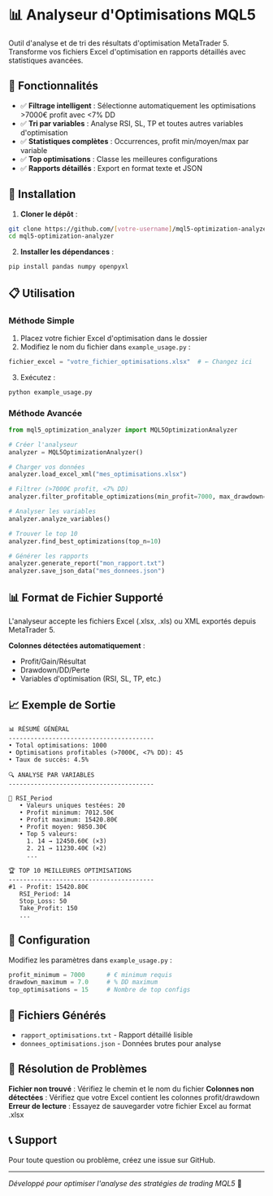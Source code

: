# 📊 Analyseur d'Optimisations MQL5

Outil d'analyse et de tri des résultats d'optimisation MetaTrader 5. Transforme vos fichiers Excel d'optimisation en rapports détaillés avec statistiques avancées.

## 🎯 Fonctionnalités

- ✅ **Filtrage intelligent** : Sélectionne automatiquement les optimisations >7000€ profit avec <7% DD
- ✅ **Tri par variables** : Analyse RSI, SL, TP et toutes autres variables d'optimisation
- ✅ **Statistiques complètes** : Occurrences, profit min/moyen/max par variable
- ✅ **Top optimisations** : Classe les meilleures configurations
- ✅ **Rapports détaillés** : Export en format texte et JSON

## 🚀 Installation

1. **Cloner le dépôt** :
```bash
git clone https://github.com/[votre-username]/mql5-optimization-analyzer.git
cd mql5-optimization-analyzer
```

2. **Installer les dépendances** :
```bash
pip install pandas numpy openpyxl
```

## 📋 Utilisation

### Méthode Simple

1. Placez votre fichier Excel d'optimisation dans le dossier
2. Modifiez le nom du fichier dans `example_usage.py` :
```python
fichier_excel = "votre_fichier_optimisations.xlsx"  # ← Changez ici
```
3. Exécutez :
```bash
python example_usage.py
```

### Méthode Avancée

```python
from mql5_optimization_analyzer import MQL5OptimizationAnalyzer

# Créer l'analyseur
analyzer = MQL5OptimizationAnalyzer()

# Charger vos données
analyzer.load_excel_xml("mes_optimisations.xlsx")

# Filtrer (>7000€ profit, <7% DD)
analyzer.filter_profitable_optimizations(min_profit=7000, max_drawdown=7.0)

# Analyser les variables
analyzer.analyze_variables()

# Trouver le top 10
analyzer.find_best_optimizations(top_n=10)

# Générer les rapports
analyzer.generate_report("mon_rapport.txt")
analyzer.save_json_data("mes_donnees.json")
```

## 📊 Format de Fichier Supporté

L'analyseur accepte les fichiers Excel (.xlsx, .xls) ou XML exportés depuis MetaTrader 5.

**Colonnes détectées automatiquement** :
- Profit/Gain/Résultat
- Drawdown/DD/Perte
- Variables d'optimisation (RSI, SL, TP, etc.)

## 📈 Exemple de Sortie

```
📊 RÉSUMÉ GÉNÉRAL
----------------------------------------
• Total optimisations: 1000
• Optimisations profitables (>7000€, <7% DD): 45
• Taux de succès: 4.5%

🔍 ANALYSE PAR VARIABLES
----------------------------------------

🎯 RSI_Period
   • Valeurs uniques testées: 20
   • Profit minimum: 7012.50€
   • Profit maximum: 15420.80€
   • Profit moyen: 9850.30€
   • Top 5 valeurs:
     1. 14 → 12450.60€ (×3)
     2. 21 → 11230.40€ (×2)
     ...

🏆 TOP 10 MEILLEURES OPTIMISATIONS
----------------------------------------
#1 - Profit: 15420.80€
   RSI_Period: 14
   Stop_Loss: 50
   Take_Profit: 150
   ...
```

## 🔧 Configuration

Modifiez les paramètres dans `example_usage.py` :

```python
profit_minimum = 7000      # € minimum requis
drawdown_maximum = 7.0     # % DD maximum
top_optimisations = 15     # Nombre de top configs
```

## 📁 Fichiers Générés

- `rapport_optimisations.txt` - Rapport détaillé lisible
- `donnees_optimisations.json` - Données brutes pour analyse

## 🐛 Résolution de Problèmes

**Fichier non trouvé** : Vérifiez le chemin et le nom du fichier
**Colonnes non détectées** : Vérifiez que votre Excel contient les colonnes profit/drawdown
**Erreur de lecture** : Essayez de sauvegarder votre fichier Excel au format .xlsx

## 📞 Support

Pour toute question ou problème, créez une issue sur GitHub.

---
*Développé pour optimiser l'analyse des stratégies de trading MQL5* 🚀